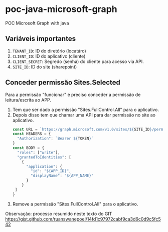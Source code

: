 # poc-java-microsoft-graph
POC Microsoft Graph with java

## Variáveis importantes

1. `TENANT_ID`: ID do diretório (locatáro)
1. `CLIENT_ID`: ID do aplicativo (cliente)
1. `CLIENT_SECRET`: Segredo (senha) do cliente para acesso via API.
1. `SITE_ID`: ID do site (sharepoint)

## Conceder permissão Sites.Selected

Para a permissão "funcionar" é preciso conceder a permissão de leitura/escrita ao APP.
1. Tem que ser dado a permissão "Sites.FullControl.All" para o aplicativo.
1. Depois disso tem que chamar uma API para dar permissão no site ao aplicativo.
   ```js
   const URL = `https://graph.microsoft.com/v1.0/sites/${SITE_ID}/permissions`
   const HEADERS = {
     "Authorization": `Bearer ${TOKEN}`
   }
   const BODY = {
     "roles": ["write"],
     "grantedToIdentities": [
       {
         "application": {
           "id": "${APP_ID}",
           "displayName": "${APP_NAME}"
         }
       }
    ]
   }
   ```
1. Remove a permissão "Sites.FullControl.All" para o aplicativo.

Observação: processo resumido neste texto do GIT https://gist.github.com/ruanswanepoel/14fd1c97972cabf9ca3d6c0d9c5fc542